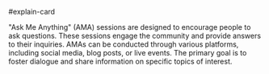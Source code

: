 #explain-card 

"Ask Me Anything" (AMA) sessions are designed to encourage people to ask questions. These sessions engage the community and provide answers to their inquiries. AMAs can be conducted through various platforms, including social media, blog posts, or live events. The primary goal is to foster dialogue and share information on specific topics of interest.